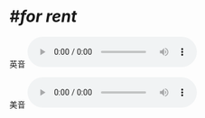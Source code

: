 # ***\#for rent*** 
英音
<audio src="./media/for rent1_AAC.aac" controls="controls"></audio>

美音
<audio src="./media/for rent2_AAC.aac" controls="controls"></audio>



  

